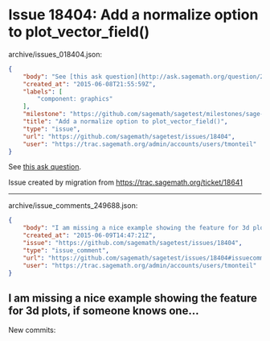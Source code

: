 # Issue 18404: Add a normalize option to plot_vector_field()

archive/issues_018404.json:
```json
{
    "body": "See [this ask question](http://ask.sagemath.org/question/27053/unscaled-arrows-in-a-vector-field/).\n\n\nIssue created by migration from https://trac.sagemath.org/ticket/18641\n\n",
    "created_at": "2015-06-08T21:55:59Z",
    "labels": [
        "component: graphics"
    ],
    "milestone": "https://github.com/sagemath/sagetest/milestones/sage-6.8",
    "title": "Add a normalize option to plot_vector_field()",
    "type": "issue",
    "url": "https://github.com/sagemath/sagetest/issues/18404",
    "user": "https://trac.sagemath.org/admin/accounts/users/tmonteil"
}
```
See [this ask question](http://ask.sagemath.org/question/27053/unscaled-arrows-in-a-vector-field/).


Issue created by migration from https://trac.sagemath.org/ticket/18641





---

archive/issue_comments_249688.json:
```json
{
    "body": "I am missing a nice example showing the feature for 3d plots, if someone knows one...\n----\nNew commits:",
    "created_at": "2015-06-09T14:47:21Z",
    "issue": "https://github.com/sagemath/sagetest/issues/18404",
    "type": "issue_comment",
    "url": "https://github.com/sagemath/sagetest/issues/18404#issuecomment-249688",
    "user": "https://trac.sagemath.org/admin/accounts/users/tmonteil"
}
```

I am missing a nice example showing the feature for 3d plots, if someone knows one...
----
New commits:
